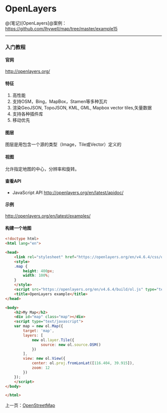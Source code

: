 OpenLayers
====================

@(笔记)[OpenLayers]@案例：https://github.com/lhywell/map/tree/master/example15

-------------------

### 入门教程

#### 官网
http://openlayers.org/

#### 特征
1. 高性能
2. 支持OSM，Bing，MapBox，Stamen等多种瓦片
3. 渲染GeoJSON, TopoJSON, KML, GML, Mapbox vector tiles,矢量数据
3. 支持各种插件库
4. 移动优先


#### 图层
图层是用包含一个源的类型（Image，Tile或Vector）定义的

#### 视图
允许指定地图的中心，分辨率和旋转。

#### 查看API
- JavaScript API
http://openlayers.org/en/latest/apidoc/


#### 示例
http://openlayers.org/en/latest/examples/

#### 构建一个地图

```html
<!doctype html>
<html lang="en">

<head>
    <link rel="stylesheet" href="https://openlayers.org/en/v4.6.4/css/ol.css" type="text/css">
    <style>
    .map {
        height: 400px;
        width: 100%;
    }
    </style>
    <script src="https://openlayers.org/en/v4.6.4/build/ol.js" type="text/javascript"></script>
    <title>OpenLayers example</title>
</head>

<body>
    <h2>My Map</h2>
    <div id="map" class="map"></div>
    <script type="text/javascript">
    var map = new ol.Map({
        target: 'map',
        layers: [
            new ol.layer.Tile({
                source: new ol.source.OSM()
            })
        ],
        view: new ol.View({
            center: ol.proj.fromLonLat([116.404, 39.915]),
            zoom: 12
        })
    });
    </script>
</body>

</html>
```
上一页：[OpenStreetMap](https://github.com/lhywell/map/blob/master/2.5README.md)